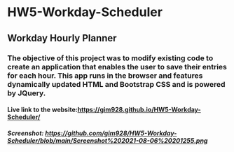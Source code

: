# HW5-Workday-Scheduler

## Workday Hourly Planner

### The objective of this project was to modify existing code to create an application that enables the user to save their entries for each hour. This app runs in the browser and features dynamically updated HTML and Bootstrap CSS and is powered by JQuery.

#### Live link to the website:https://gim928.github.io/HW5-Workday-Scheduler/

##### Screenshot: https://github.com/gim928/HW5-Workday-Scheduler/blob/main/Screenshot%202021-08-06%20201255.png
